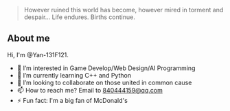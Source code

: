 > However ruined this world has become, however mired in torment and despair... Life endures. Births continue.
## About me
Hi, I'm @Yan-131F121.
- 👀 I’m interested in Game Develop/Web Design/AI Programming
- 🌱 I’m currently learning C++ and Python
- 💞️ I’m looking to collaborate on those united in common cause
- 📫 How to reach me? Email to 840444159@qq.com
- ⚡ Fun fact: I'm a big fan of McDonald's
<!-- TO DO: add more details about me later-->
